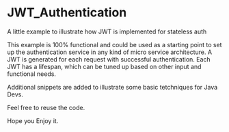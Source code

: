 # JWT_Authentication
A little example to illustrate how JWT is implemented for stateless auth

This example is 100% functional and could be used as a starting point to set up the authentication service in any kind of micro service architecture.
A JWT is generated for each request with successful authentication. Each JWT has a lifespan, which can be tuned up based on other input and functional needs.

Additional snippets are added to illustrate some basic tetchniques for Java Devs.


Feel free to reuse the code.

Hope you Enjoy it.
